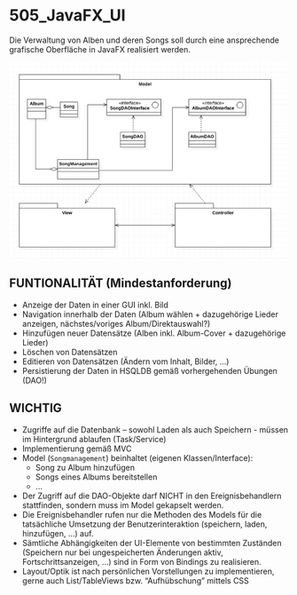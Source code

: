 # 505_JavaFX_UI

Die Verwaltung von Alben und deren Songs soll durch eine ansprechende grafische Oberfläche in JavaFX realisiert werden.

![UML](./505.png)

## FUNTIONALITÄT (Mindestanforderung)
- Anzeige der Daten in einer GUI inkl. Bild
- Navigation innerhalb der Daten (Album wählen + dazugehörige Lieder anzeigen, nächstes/voriges Album/Direktauswahl?)
- Hinzufügen neuer Datensätze (Alben inkl. Album-Cover + dazugehörige Lieder)
- Löschen von Datensätzen
- Editieren von Datensätzen (Ändern vom Inhalt, Bilder, ...)
- Persistierung der Daten in HSQLDB gemäß vorhergehenden Übungen (DAO!)

## WICHTIG
- Zugriffe auf die Datenbank – sowohl Laden als auch Speichern - müssen im Hintergrund ablaufen (Task/Service)
- Implementierung gemäß MVC
- Model (```Songmanagement```) beinhaltet (eigenen Klassen/Interface):  
  - Song zu Album hinzufügen
  - Songs eines Albums bereitstellen
  - ...
- Der Zugriff auf die DAO-Objekte darf NICHT in den Ereignisbehandlern stattfinden, sondern muss im Model gekapselt werden.  
- Die Ereignisbehandler rufen nur die Methoden des Models für die tatsächliche Umsetzung der Benutzerinteraktion (speichern, laden, hinzufügen, ...) auf.
- Sämtliche Abhängigkeiten der UI-Elemente von bestimmten Zuständen (Speichern nur bei ungespeicherten Änderungen aktiv, Fortschrittsanzeigen, ...) sind in Form von Bindings zu realisieren.
- Layout/Optik ist nach persönlichen Vorstellungen zu implementieren, gerne auch List/TableViews bzw. “Aufhübschung” mittels CSS
